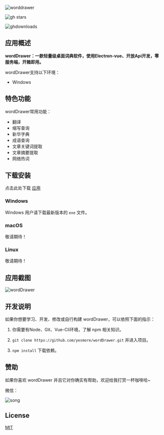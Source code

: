 ![worddrawer](https://cdn.jsdelivr.net/gh/yesmore/img/imgs/202108301200714.png)

![gh stars](https://img.shields.io/github/stars/yesmore/wordDrawer.svg)

![ghdownloads](https://img.shields.io/github/downloads/yesmore/wordDrawer/total.svg)

## 应用概述

**wordDrawer：一款轻量级桌面词典软件，使用Electron-vue、开放Api开发，零服务端，开箱即用。**

wordDrawer支持以下环境：

- Windows


## 特色功能

wordDrawer常用功能：

- 翻译
- 缩写查询
- 新华字典
- 成语查询
- 文章关键词提取
- 文章摘要提取
- 网络热词

## 下载安装

点击此处下载 [应用](https://github.com/yesmore/wordDrawer/releases/tag/v1.0.8-beta.1)

### Windows

Windows 用户请下载最新版本的 `exe` 文件。

### macOS

敬请期待！

### Linux

敬请期待！

## 应用截图

![wordDrawer](https://cdn.jsdelivr.net/gh/yesmore/img/imgs/202108311112569.png)



## 开发说明

如果你想要学习、开发、修改或自行构建 wordDrawer，可以依照下面的指示：

1. 你需要有Node、Git、Vue-Cli环境，了解 npm 相关知识。

2. `git clone https://github.com/yesmore/wordDrawer.git` 并进入项目。

3. `npm install` 下载依赖。

## 赞助

如果你喜欢 wordDrawer 并且它对你确实有帮助，欢迎给我打赏一杯咖啡哈~

微信：

![song](https://cdn.jsdelivr.net/gh/yesmore/img/imgs/202108311123027.jpg)

## License

[MIT](http://opensource.org/licenses/MIT)

